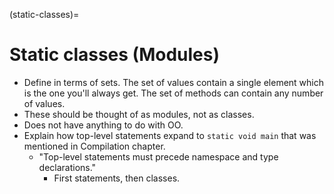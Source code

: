 (static-classes)=
# Static classes (Modules)

- Define in terms of sets. The set of values contain a single element which is the one you'll always get. The set of methods can contain any number of values.
- These should be thought of as modules, not as classes.
- Does not have anything to do with OO.
- Explain how top-level statements expand to `static void main` that was mentioned in Compilation chapter.
  - "Top-level statements must precede namespace and type declarations."
    - First statements, then classes.

